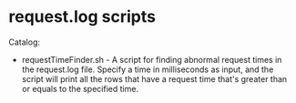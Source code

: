 # request.log scripts 

Catalog:

- requestTimeFinder.sh - A script for finding abnormal request times in the request.log file. Specify a time in milliseconds as input, and the script will print all the rows that have a request time that's greater than or equals to the specified time. 
